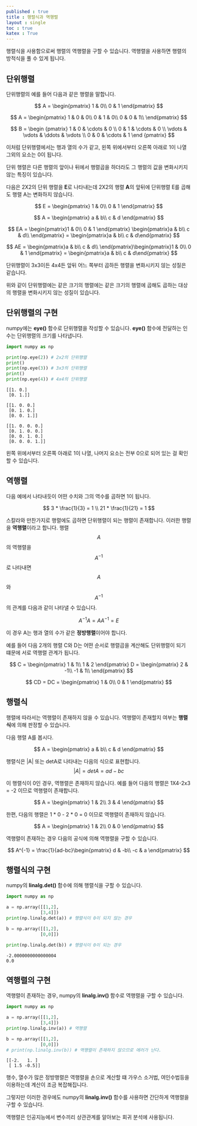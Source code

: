 ```yaml
---
published : true 
title : 행렬식과 역행렬  
layout : single 
toc : true 
katex : True 
---
```

행렬식을 사용함으로써 행렬의 역행렬을 구할 수 있습니다. 역행렬을 사용하면 행렬의 방적식을 풀 수 있게 됩니다.

## 단위행렬

단위행렬의 예를 들어 다음과 같은 행렬을 말합니다.


$$
A = \begin{pmatrix}
1 & 0\\
0 & 1
\end{pmatrix}
$$

$$
A = \begin{pmatrix}
1 & 0 & 0\\
0 & 1 & 0\\
0 & 0 & 1\\
\end{pmatrix}
$$

$$
B = \begin {pmatrix}
1 & 0 & \cdots & 0 \\ 
0 & 1 & \cdots & 0 \\
\vdots & \vdots & \ddots & \vdots \\
0 & 0 & \cdots & 1 
\end {pmatrix}
$$


이처럼 단위행렬에서는 행과 열의 수가 같고, 왼쪽 위에서부터 오른쪽 아래로 1이 나열 그외의 요소는 0이 됩니다.

단위 행렬은 다른 행렬의 앞이나 뒤에서 행렬곱을 하더라도 그 행렬의 값을 변화시키지 않는 특징이 있습니다. 

다음은 2X2의 단위 행렬을 **E**로 나타내는데 2X2의 행렬 **A**의 앞뒤에 단위행렬 E를 곱해도 행렬 A는 변화하지 않습니다. 

$$
E = \begin{pmatrix}
1 & 0\\
0 & 1
\end{pmatrix}
$$

$$
A = \begin{pmatrix}
a & b\\
c & d
\end{pmatrix}
$$


$$
EA = \begin{pmatrix}1 & 0\\
0 & 1
\end{pmatrix} \begin{pmatrix}a & b\\
c & d\\ 
\end{pmatrix} = \begin{pmatrix}a & b\\
c & d\end{pmatrix}
$$

$$
AE = \begin{pmatrix}a & b\\
c & d\\ 
\end{pmatrix}\begin{pmatrix}1 & 0\\
0 & 1
\end{pmatrix}  = \begin{pmatrix}a & b\\
c & d\end{pmatrix}
$$


단위행렬이 3x3이든 4x4든 앞뒤 어느 쪽부터 곱하든 행렬을 변화시키지 않는 성질은 같습니다.

위와 같이 단위행렬에는 같은 크기의 행렬에는 같은 크기의 행렬에 곱해도 곱하는 대상의 행렬을 변화시키지 않는 성질이 있습니다.

## 단위행렬의 구현

numpy에는 **eye()** 함수로 단위행렬을 작성할 수 있습니다. **eye()** 함수에 전달하는 인수는 단위행렬의 크기를 나타냅니다.


```python
import numpy as np

print(np.eye(2)) # 2x2의 단위행렬
print()
print(np.eye(3)) # 3x3의 단위행렬
print()
print(np.eye(4)) # 4x4의 단위행렬

```

    [[1. 0.]
     [0. 1.]]
    
    [[1. 0. 0.]
     [0. 1. 0.]
     [0. 0. 1.]]
    
    [[1. 0. 0. 0.]
     [0. 1. 0. 0.]
     [0. 0. 1. 0.]
     [0. 0. 0. 1.]]


왼쪽 위에서부터 오른쪽 아래로 1이 나열, 나머지 요소는 전부 0으로 되어 있는 걸 확인 할 수 있습니다.

## 역행렬

다음 예에서 나타내듯이 어떤 수치와 그의 역수를 곱하면 1이 됩니다.

$$
3 * \frac{1}{3} = 1 \\
21 * \frac{1}{21}  = 1
$$

스칼라와 만찬가지로 행렬에도 곱하면 단위행렬이 되는 행렬이 존재합니다.
이러한 행렬을 **역행렬**이라고 합니다.
행렬 $$A$$의 역행렬을 $$A^{-1}$$로 나타내면 $$A$$와 $$A^{-1}$$의 관계를 다음과 같이 나타낼 수 있습니다.

$$
A^{-1}A = AA^{-1} = E
$$

이 경우 A는 행과 열의 수가 같은 **정방행렬**이어야 합니다.

예를 들어 다음 2개의 행렬 C와 D는 어떤 순서로 행렬곱을 계산해도 단위행렬이 되기 떄문에 서로 역행렬 관계가 됩니다.


$$
C = \begin{pmatrix}
1 & 1\\
1 & 2
\end{pmatrix} D = \begin{pmatrix}
2 & -1\\
-1 & 1\\ 
\end{pmatrix}
$$


$$
CD = DC = \begin{pmatrix}
1 & 0\\
0 & 1
\end{pmatrix}
$$


## 행렬식

행렬에 따라서는 역행렬이 존재하지 않을 수 있습니다. 역행렬이 존재할지 여부는 **행렬식**에 의해 판정할 수 있습니다.

다음 행렬 A를 봅시다.

$$
A = 
\begin{pmatrix}
a & b\\
c & d
\end{pmatrix}
$$

행렬식은 |A| 또는 detA로 나타내는 다음의 식으로 표현합니다.
$$
|A| = detA = ad - bc
$$

이 행렬식이 0인 경우, 역행렬은 존재하지 않습니다. 예를 들어 다음의 행렬은 1X4-2x3 = -2 이므로 역행렬이 존재합니다.

$$
A = 
\begin{pmatrix}
1 & 2\\
3 & 4
\end{pmatrix}
$$

한편, 다음의 행렬은 1 * 0  - 2 * 0 = 0 이므로 역행렬이 존재하지 않습니다.

$$
A = 
\begin{pmatrix}
1 & 2\\
0 & 0
\end{pmatrix}
$$

역행렬이 존재하는 경우 다음의 공식에 의해 역행렬을 구할 수 있습니다.

$$
A^{-1} = \frac{1}{ad-bc}\begin{pmatrix}
d & -b\\
-c & a
\end{pmatrix}
$$

## 행렬식의 구현

numpy의 **linalg.det()** 함수에 의해 행렬식을 구할 수 있습니다.



```python
import numpy as np

a = np.array([[1,2],
             [3,4]])
print(np.linalg.det(a)) # 행렬식이 0이 되지 않는 경우

b = np.array([[1,2],
             [0,0]]) 

print(np.linalg.det(b)) # 행렬식이 0이 되는 경우
```

    -2.0000000000000004
    0.0


## 역행렬의 구현

역행렬이 존재하는 경우, numpy의 **linalg.inv()** 함수로 역행렬을 구할 수 있습니다.


```python
import numpy as np

a = np.array([[1,2],
             [3,4]])
print(np.linalg.inv(a)) # 역행렬

b = np.array([[1,2],
             [0,0]])
# print(np.linalg.inv(b)) # 역행렬이 존재하지 않으므로 에러가 난다.
```

    [[-2.   1. ]
     [ 1.5 -0.5]]


행수, 열수가 많은 정방행렬은 역행렬을 손으로 계산할 떄 가우스 소거법, 여인수법등을 이용하는데 계산이 조금 복잡해집니다. 

그렇지만 이러한 경우에도 numpy의 **linalg.inv()** 함수를 사용하면 간단하게 역행렬을 구할 수 있습니다.

역행렬은 인공지능에서 변수끼리 상관관계를 알아보는 회귀 분석에 사용됩니다.
